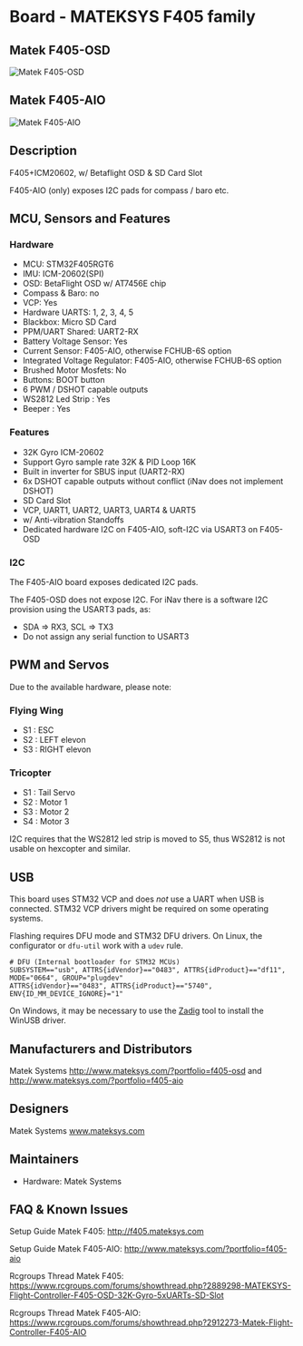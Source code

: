 
# Board - MATEKSYS F405 family

## Matek F405-OSD

![Matek F405-OSD](http://www.mateksys.com/downloads/FC/MATEKF405-OSD.JPG)

## Matek F405-AIO

![Matek F405-AIO](http://www.mateksys.com/wp-content/uploads/2017/06/F405-AIO_2.jpg)

## Description
F405+ICM20602, w/ Betaflight OSD & SD Card Slot

F405-AIO (only) exposes I2C pads for compass / baro etc.

## MCU, Sensors and Features

### Hardware
* MCU: STM32F405RGT6
* IMU: ICM-20602(SPI)
* OSD: BetaFlight OSD w/ AT7456E chip
* Compass & Baro: no
* VCP: Yes
* Hardware UARTS: 1, 2, 3, 4, 5
* Blackbox: Micro SD Card
* PPM/UART Shared:  UART2-RX
* Battery Voltage Sensor: Yes
* Current Sensor: F405-AIO, otherwise FCHUB-6S option
* Integrated Voltage Regulator: F405-AIO, otherwise FCHUB-6S option
* Brushed Motor Mosfets: No
* Buttons: BOOT button
* 6 PWM / DSHOT capable outputs
* WS2812 Led Strip : Yes
* Beeper : Yes

### Features
* 32K Gyro ICM-20602
* Support Gyro sample rate 32K & PID Loop 16K
* Built in inverter for SBUS input (UART2-RX)
* 6x DSHOT capable outputs without conflict (iNav does not implement DSHOT)
* SD Card Slot
* VCP, UART1, UART2, UART3, UART4 & UART5
* w/ Anti-vibration Standoffs
* Dedicated hardware I2C on F405-AIO, soft-I2C via USART3 on F405-OSD

### I2C

The F405-AIO board exposes dedicated I2C pads.

The F405-OSD does not expose I2C. For iNav there is a software I2C provision using the USART3 pads, as:

* SDA => RX3, SCL => TX3
* Do not assign any serial function to USART3

## PWM and Servos

Due to the available hardware, please note:

### Flying Wing

* S1 : ESC
* S2 : LEFT elevon
* S3 : RIGHT elevon

### Tricopter

* S1 : Tail Servo
* S2 : Motor 1
* S3 : Motor 2
* S4 : Motor 3

I2C requires that the WS2812 led strip is moved to S5, thus WS2812 is not usable on hexcopter and similar.

## USB

This board uses STM32 VCP and does _not_ use a UART when USB is connected. STM32 VCP drivers might be required on some operating systems.

Flashing requires DFU mode and STM32 DFU drivers. On Linux, the configurator or `dfu-util` work with a `udev` rule.

````
# DFU (Internal bootloader for STM32 MCUs)
SUBSYSTEM=="usb", ATTRS{idVendor}=="0483", ATTRS{idProduct}=="df11", MODE="0664", GROUP="plugdev"
ATTRS{idVendor}=="0483", ATTRS{idProduct}=="5740", ENV{ID_MM_DEVICE_IGNORE}="1"
````

On Windows, it may be necessary to use the [Zadig](http://zadig.akeo.ie) tool to install the WinUSB driver.

## Manufacturers and Distributors
Matek Systems http://www.mateksys.com/?portfolio=f405-osd and http://www.mateksys.com/?portfolio=f405-aio

## Designers
Matek Systems www.mateksys.com

## Maintainers
* Hardware: Matek Systems

## FAQ & Known Issues

Setup Guide Matek F405: http://f405.mateksys.com

Setup Guide Matek F405-AIO: http://www.mateksys.com/?portfolio=f405-aio

Rcgroups Thread Matek F405: https://www.rcgroups.com/forums/showthread.php?2889298-MATEKSYS-Flight-Controller-F405-OSD-32K-Gyro-5xUARTs-SD-Slot

Rcgroups Thread Matek F405-AIO: https://www.rcgroups.com/forums/showthread.php?2912273-Matek-Flight-Controller-F405-AIO
